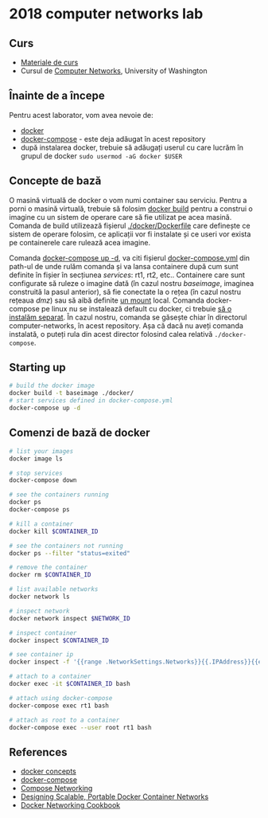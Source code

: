 # 2018 computer networks lab


## Curs
- [Materiale de curs](http://nlp.unibuc.ro/people/liviu.html#Courses)
- Cursul de [Computer Networks](https://www.youtube.com/watch?v=xKNPTYtTnAo&list=PLfgkuLYEOvGMWvHRgFAcjN_p3Nzbs1t1C), University of Washington

## Înainte de a începe
Pentru acest laborator, vom avea nevoie de:
- [docker](https://docs.docker.com/install/linux/docker-ce/ubuntu/)
- [docker-compose](https://docs.docker.com/compose/install/) - este deja adăugat în acest repository
- după instalarea docker, trebuie să adăugați userul cu care lucrăm în grupul de docker `sudo usermod -aG docker $USER`

## Concepte de bază
O masină virtuală de docker o vom numi container sau serviciu. Pentru a porni o masină virtuală, trebuie să folosim [docker build](https://docs.docker.com/engine/reference/commandline/build/) pentru a construi o imagine cu un sistem de operare care să fie utilizat pe acea masină. Comanda de build utilizează fișierul [./docker/Dockerfile](https://github.com/senisioi/computer-networks/blob/master/docker/Dockerfile) care definește ce sistem de operare folosim, ce aplicații vor fi instalate și ce useri vor exista pe containerele care rulează acea imagine. 

Comanda [docker-compose up -d](https://docs.docker.com/compose/reference/up/), va citi fișierul [docker-compose.yml](https://github.com/senisioi/computer-networks/blob/master/docker-compose.yml) din path-ul de unde rulăm comanda și va lansa containere după cum sunt definite în fișier în secțiunea *services*: rt1, rt2, etc..
Containere care sunt configurate să ruleze o imagine dată (în cazul nostru *baseimage*, imaginea construită la pasul anterior), să fie conectate la o rețea (în cazul nostru rețeaua *dmz*) sau să aibă definite [un mount](https://unix.stackexchange.com/questions/3192/what-is-meant-by-mounting-a-device-in-linux) local.
Comanda docker-compose pe linux nu se instalează default cu docker, ci trebuie [să o instalăm separat](https://docs.docker.com/compose/install/). În cazul nostru, comanda se găsește chiar în directorul computer-networks, în acest repository. Așa că dacă nu aveți comanda instalată, o puteți rula din acest director folosind calea relativă `./docker-compose`.


## Starting up
```bash
# build the docker image
docker build -t baseimage ./docker/
# start services defined in docker-compose.yml
docker-compose up -d
```


## Comenzi de bază de docker
```bash
# list your images
docker image ls

# stop services
docker-compose down

# see the containers running
docker ps
docker-compose ps

# kill a container
docker kill $CONTAINER_ID

# see the containers not running
docker ps --filter "status=exited"

# remove the container
docker rm $CONTAINER_ID

# list available networks
docker network ls

# inspect network
docker network inspect $NETWORK_ID

# inspect container
docker inspect $CONTAINER_ID

# see container ip
docker inspect -f '{{range .NetworkSettings.Networks}}{{.IPAddress}}{{end}}' $CONTAINER_ID

# attach to a container
docker exec -it $CONTAINER_ID bash

# attach using docker-compose
docker-compose exec rt1 bash

# attach as root to a container
docker-compose exec --user root rt1 bash
```

## References
- [docker concepts](https://docs.docker.com/engine/docker-overview/#docker-engine)
- [docker-compose](http://docker-k8s-lab.readthedocs.io/en/latest/docker/docker-compose.html)
- [Compose Networking](https://runnable.com/docker/docker-compose-networking)
- [Designing Scalable, Portable Docker Container Networks](https://success.docker.com/article/Docker_Reference_Architecture-_Designing_Scalable,_Portable_Docker_Container_Networks)
- [Docker Networking Cookbook](https://github.com/TechBookHunter/Free-Docker-Books/blob/master/book/Docker%20Networking%20Cookbook.pdf)
